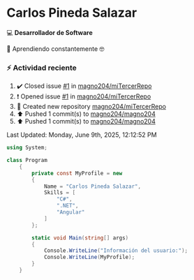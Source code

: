 # Carlos Pineda Salazar

<!--
**magno204/magno204** is a ✨ _special_ ✨ repository because its `README.md` (this file) appears on your GitHub profile.

Here are some ideas to get you started:

- 🔭 I'm currently working on ...
- 🌱 I'm currently learning ...
- 👯 I'm looking to collaborate on ...
- 🤔 I'm looking for help with ...
- 💬 Ask me about ...
- 📫 How to reach me: ...
- 😄 Pronouns: ...
- ⚡ Fun fact: ...
-->
:computer: **Desarrollador de Software**

🌱 Aprendiendo constantemente 🤓

### :zap: Actividad reciente
<!--RECENT_ACTIVITY:start-->
1. ✔️ Closed issue [#1](https://github.com/magno204/miTercerRepo/issues/1) in [magno204/miTercerRepo](https://github.com/magno204/miTercerRepo)<br>
2. ❗️ Opened issue [#1](https://github.com/magno204/miTercerRepo/issues/1) in [magno204/miTercerRepo](https://github.com/magno204/miTercerRepo)<br>
3. 📔 Created new repository [magno204/miTercerRepo](https://github.com/magno204/miTercerRepo)<br>
4. ⬆️ Pushed 1 commit(s) to [magno204/magno204](https://github.com/magno204/magno204)<br>
5. ⬆️ Pushed 1 commit(s) to [magno204/magno204](https://github.com/magno204/magno204)<br>
<!--RECENT_ACTIVITY:end-->
<!--RECENT_ACTIVITY:last_update-->
Last Updated: Monday, June 9th, 2025, 12:12:52 PM
<!--RECENT_ACTIVITY:last_update_end-->

<!--START_SECTION:activity-->

<!--END_SECTION:activity-->


```csharp
using System;

class Program
    {
        private const MyProfile = new 
        {
            Name = "Carlos Pineda Salazar",
            Skills = [
                "C#",
                ".NET",
                "Angular"
            ]
        };

        static void Main(string[] args)
        {
            Console.WriteLine("Información del usuario:");
            Console.WriteLine(MyProfile);
        }
    }
```

